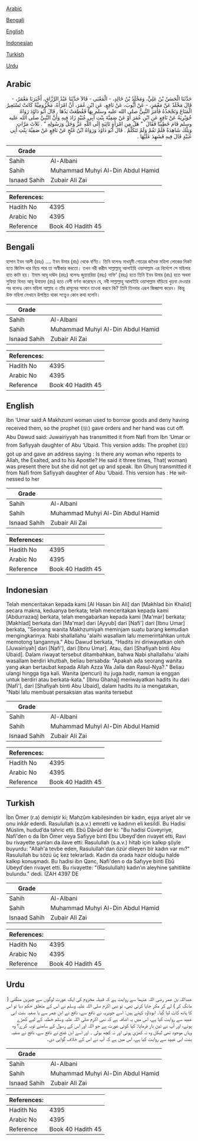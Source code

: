 [Arabic](#arabic)

[Bengali](#bengali)

[English](#english)

[Indonesian](#indonesian)

[Turkish](#turkish)

[Urdu](#urdu)

## Arabic


<div dir="rtl" lang="ar" style={{fontSize:'larger',backgroundColor:'#f8f9fa',padding:20}}>
حَدَّثَنَا الْحَسَنُ بْنُ عَلِيٍّ، وَمَخْلَدُ بْنُ خَالِدٍ، - الْمَعْنَى - قَالاَ حَدَّثَنَا عَبْدُ الرَّزَّاقِ، أَخْبَرَنَا مَعْمَرٌ، - قَالَ مَخْلَدٌ عَنْ مَعْمَرٍ، - عَنْ أَيُّوبَ، عَنْ نَافِعٍ، عَنِ ابْنِ عُمَرَ، أَنَّ امْرَأَةً، مَخْزُومِيَّةً كَانَتْ تَسْتَعِيرُ الْمَتَاعَ وَتَجْحَدُهُ فَأَمَرَ النَّبِيُّ صلى الله عليه وسلم بِهَا فَقُطِعَتْ يَدُهَا ‏.‏ قَالَ أَبُو دَاوُدَ رَوَاهُ جُوَيْرِيَةُ عَنْ نَافِعٍ عَنِ ابْنِ عُمَرَ أَوْ عَنْ صَفِيَّةَ بِنْتِ أَبِي عُبَيْدٍ زَادَ فِيهِ وَأَنَّ النَّبِيَّ صلى الله عليه وسلم قَامَ خَطِيبًا فَقَالَ ‏ "‏ هَلْ مِنِ امْرَأَةٍ تَائِبَةٍ إِلَى اللَّهِ عَزَّ وَجَلَّ وَرَسُولِهِ ‏"‏ ‏.‏ ثَلاَثَ مَرَّاتٍ وَتِلْكَ شَاهِدَةٌ فَلَمْ تَقُمْ وَلَمْ تَتَكَلَّمْ ‏.‏ قَالَ أَبُو دَاوُدَ وَرَوَاهُ ابْنُ غَنْجٍ عَنْ نَافِعٍ عَنْ صَفِيَّةَ بِنْتِ أَبِي عُبَيْدٍ قَالَ فِيهِ فَشَهِدَ عَلَيْهَا ‏.‏
</div>
<div style={{backgroundColor:'#f8f9fa',padding:20, marginBottom: 10}}><table> <thead> <tr> <th>Grade</th> <th></th> </tr> </thead> <tbody> <tr><td>Sahih</td><td>Al-Albani</td></tr><tr><td>Sahih</td><td>Muhammad Muhyi Al-Din Abdul Hamid</td></tr><tr><td>Isnaad Sahih</td><td>Zubair Ali Zai</td></tr></tbody></table><table> <thead> <tr> <th>References:</th> <th></th> </tr> </thead> <tbody><tr><td>Hadith No</td><td>4395</td></tr><tr><td>Arabic No</td><td>4395</td></tr><tr><td>Reference</td><td>Book 40 Hadith 45</td></tr></tbody></table></div>

## Bengali


<div dir="ltr" lang="bn" style={{fontSize:'larger',backgroundColor:'#f8f9fa',padding:20}}>
হাসান ইবন আলী (রহঃ) .... ইবন উমার (রাঃ) থেকে বর্ণিত। তিনি বলেনঃ মাখযূমী গোত্রের জনৈক মহিলা লোকের নিকট হতে জিনিস ধার নিয়ে পরে তা অস্বীকার করতো। তখন নরী করীম সাল্লাল্লাহু আলাইহি ওয়াসাল্লাম এর নির্দেশে সে মহিলার হাত কাটা হয়। ইমাম আবূ দাঊদ (রহঃ) বলেনঃ জুয়ায়রিয়া (রহঃ) নাফি' (রহঃ) হতে তিনি ইবন উমার (রাঃ) হতে অথবা সুফিয়া বিনত আবূ উবায়দা (রাঃ) হতে বেশী বর্ণনা করেছেন যে, নবী সাল্লাল্লাহু আলাইহি ওয়াসাল্লাম দাঁড়িয়ে খুতবা দেওয়ার পর বলেনঃ কোন মহিলা আল্লাহ ও তাঁর রাসূলের সামনে তাওবা করবে কি? তিনি তিনবার এরূপ জিজ্ঞাসা করেন। কিন্তু উক্ত মহিলা সেখানে উপস্থিত থাকা সত্ত্বেও কোন কথা বলেনি।
</div>
<div style={{backgroundColor:'#f8f9fa',padding:20, marginBottom: 10}}><table> <thead> <tr> <th>Grade</th> <th></th> </tr> </thead> <tbody> <tr><td>Sahih</td><td>Al-Albani</td></tr><tr><td>Sahih</td><td>Muhammad Muhyi Al-Din Abdul Hamid</td></tr><tr><td>Isnaad Sahih</td><td>Zubair Ali Zai</td></tr></tbody></table><table> <thead> <tr> <th>References:</th> <th></th> </tr> </thead> <tbody><tr><td>Hadith No</td><td>4395</td></tr><tr><td>Arabic No</td><td>4395</td></tr><tr><td>Reference</td><td>Book 40 Hadith 45</td></tr></tbody></table></div>

## English


<div dir="ltr" lang="en" style={{fontSize:'larger',backgroundColor:'#f8f9fa',padding:20}}>
Ibn ‘Umar said:A Makhzuml woman used to borrow goods and deny having received them, so the prophet (ﷺ) gave orders and her hand was cut off. Abu Dawud said: Juwairiyyah has transmitted it from Nafi from Ibn ‘Umar or from Safiyyah daughter of Abu ‘Ubaid. This version adds: The prophet (ﷺ) got up and gave an address saying : Is there any woman who repents to Allah, the Exalted, and to his Apostle? He said it three times, That( woman) was present there but she did not get up and speak. Ibn Ghunj transmitted it from Nafi from Safiyyah daughter of Abu ‘Ubaid. This version has : He witnessed to her
</div>
<div style={{backgroundColor:'#f8f9fa',padding:20, marginBottom: 10}}><table> <thead> <tr> <th>Grade</th> <th></th> </tr> </thead> <tbody> <tr><td>Sahih</td><td>Al-Albani</td></tr><tr><td>Sahih</td><td>Muhammad Muhyi Al-Din Abdul Hamid</td></tr><tr><td>Isnaad Sahih</td><td>Zubair Ali Zai</td></tr></tbody></table><table> <thead> <tr> <th>References:</th> <th></th> </tr> </thead> <tbody><tr><td>Hadith No</td><td>4395</td></tr><tr><td>Arabic No</td><td>4395</td></tr><tr><td>Reference</td><td>Book 40 Hadith 45</td></tr></tbody></table></div>

## Indonesian


<div dir="ltr" lang="id" style={{fontSize:'larger',backgroundColor:'#f8f9fa',padding:20}}>
Telah menceritakan kepada kami [Al Hasan bin Ali] dan [Makhlad bin Khalid] secara makna, keduanya berkata; telah menceritakan kepada kami [Abdurrazaq] berkata, telah mengabarkan kepada kami [Ma'mar] berkata; [Makhlad] berkata dari [Ma'mar] dari [Ayyub] dari [Nafi'] dari [Ibnu Umar] berkata, "Seorang wanita Makhzumiyah meminjam suatu barang kemudian mengingkarinya. Nabi shallallahu 'alaihi wasallam lalu memerintahkan untuk memotong tangannya." Abu Dawud berkata, "Hadits ini diriwayatkan oleh [Juwairiyah] dari [Nafi'], dari [Ibnu Umar]. Atau, dari [Shafiyah binti Abu Ubaid]. Dalam riwayat tersebut ditambahkan, bahwa Nabi shallallahu 'alaihi wasallam berdiri khutbah, beliau bersabda: "Apakah ada seorang wanita yang akan bertaubat kepada Allah Azza Wa Jalla dan Rasul-Nya?." Beliau ulangi hingga tiga kali. Wanita (pencuri) itu juga hadir, namun ia enggan untuk berdiri atau berkata-kata." [Ibnu Ghanaj] meriwayatkan hadits itu dari [Nafi'], dari [Shafiyah binti Abu Ubaid], dalam hadits itu ia mengatakan, "Nabi lalu membuat persaksian atas wanita tersebut
</div>
<div style={{backgroundColor:'#f8f9fa',padding:20, marginBottom: 10}}><table> <thead> <tr> <th>Grade</th> <th></th> </tr> </thead> <tbody> <tr><td>Sahih</td><td>Al-Albani</td></tr><tr><td>Sahih</td><td>Muhammad Muhyi Al-Din Abdul Hamid</td></tr><tr><td>Isnaad Sahih</td><td>Zubair Ali Zai</td></tr></tbody></table><table> <thead> <tr> <th>References:</th> <th></th> </tr> </thead> <tbody><tr><td>Hadith No</td><td>4395</td></tr><tr><td>Arabic No</td><td>4395</td></tr><tr><td>Reference</td><td>Book 40 Hadith 45</td></tr></tbody></table></div>

## Turkish


<div dir="ltr" lang="tr" style={{fontSize:'larger',backgroundColor:'#f8f9fa',padding:20}}>
İbn Ömer (r.a) demiştir ki; Mahzûm kabilesinden bir kadın, eşya ariyet alır ve onu inkâr ederdi. Rasulullah (s.a.v.) emretti ve kadının eli kesildi. Bu Hadisi Müslim, hudud’da tahric etti. Ebû Dâvûd der ki: "Bu hadisi Cüveyriye, Nafi'den o da İbn Ömer veya Safiyye binti Ebu Ubeyd'den rivayet etti, Ravi bu rivayette şunları da ilave etti: Rasulullah (s.a.v.) hitab için kalkıp şöyle buyurdu: "Allah'a tevbe eden, Rasulullah'dan özür dileyen bir kadın var mı?" Rasulullah bu sözü üç kez tekrarladı. Kadın da orada hazır olduğu halde kalkıp konuşmadı. Bu hadisi ibn Qanc, Nafi'den o da Safıyye binti Ebû Ubeyd'den riva­yet etti. Bu rivayette: "(Rasulullah) kadın’ın aleyhine şahitlikte bulundu." dedi. İZAH 4397 DE
</div>
<div style={{backgroundColor:'#f8f9fa',padding:20, marginBottom: 10}}><table> <thead> <tr> <th>Grade</th> <th></th> </tr> </thead> <tbody> <tr><td>Sahih</td><td>Al-Albani</td></tr><tr><td>Sahih</td><td>Muhammad Muhyi Al-Din Abdul Hamid</td></tr><tr><td>Isnaad Sahih</td><td>Zubair Ali Zai</td></tr></tbody></table><table> <thead> <tr> <th>References:</th> <th></th> </tr> </thead> <tbody><tr><td>Hadith No</td><td>4395</td></tr><tr><td>Arabic No</td><td>4395</td></tr><tr><td>Reference</td><td>Book 40 Hadith 45</td></tr></tbody></table></div>

## Urdu


<div dir="rtl" lang="ur" style={{fontSize:'larger',backgroundColor:'#f8f9fa',padding:20}}>
عبداللہ بن عمر رضی اللہ عنہما سے روایت ہے کہ قبیلہ مخزوم کی ایک عورت لوگوں سے چیزیں منگنی ( مانگ کر ) لے کر مکر جایا کرتی تھی، تو نبی اکرم صلی اللہ علیہ وسلم نے اس کے متعلق حکم دیا تو اس کا ہاتھ کاٹ لیا گیا۔ ابوداؤد کہتے ہیں: اسے جویریہ نے نافع سے، نافع نے ابن عمر سے یا صفیہ بنت ابی عبید سے روایت کیا ہے، اس میں یہ اضافہ ہے کہ نبی اکرم صلی اللہ علیہ وسلم خطبہ کے لیے کھڑے ہوئے، اور آپ نے تین بار فرمایا: کیا کوئی عورت ہے جو اللہ اور اس کے رسول کے سامنے توبہ کرے؟ وہ وہاں موجود تھی لیکن وہ نہ کھڑی ہوئی اور نہ کچھ بولی ۔ اور اسے ابن غنج نے نافع سے، نافع نے صفیہ بنت ابی عبید سے روایت کیا ہے، اس میں ہے کہ آپ نے اس کے خلاف گواہی دی۔
</div>
<div style={{backgroundColor:'#f8f9fa',padding:20, marginBottom: 10}}><table> <thead> <tr> <th>Grade</th> <th></th> </tr> </thead> <tbody> <tr><td>Sahih</td><td>Al-Albani</td></tr><tr><td>Sahih</td><td>Muhammad Muhyi Al-Din Abdul Hamid</td></tr><tr><td>Isnaad Sahih</td><td>Zubair Ali Zai</td></tr></tbody></table><table> <thead> <tr> <th>References:</th> <th></th> </tr> </thead> <tbody><tr><td>Hadith No</td><td>4395</td></tr><tr><td>Arabic No</td><td>4395</td></tr><tr><td>Reference</td><td>Book 40 Hadith 45</td></tr></tbody></table></div>